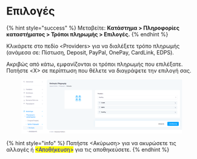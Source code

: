 # Επιλογές

{% hint style="success" %}
Μεταβείτε: **Κατάστημα > Πληροφορίες καταστήματος > Τρόποι πληρωμής > Επιλογές.**
{% endhint %}

Κλικάρετε στο πεδίο \<Providers> για να διαλέξετε τρόπο πληρωμής (ανάμεσα σε: Πίστωση, Deposit, PayPal, OnePay, CardLink, EDPS).

Ακριβώς από κάτω, εμφανίζονται οι τρόποι πληρωμής που επιλέξατε. Πατήστε \<X> σε περίπτωση που θέλετε να διαγράψετε την επιλογή σας.

<figure><img src="../../../.gitbook/assets/ScreenHunter 70 (1).png" alt=""><figcaption></figcaption></figure>

{% hint style="info" %}
Πατήστε <Ακύρωση> για να ακυρώσετε τις αλλαγές ή <mark style="color:blue;"><Αποθήκευση></mark> για τις αποθηκεύσετε.&#x20;
{% endhint %}



